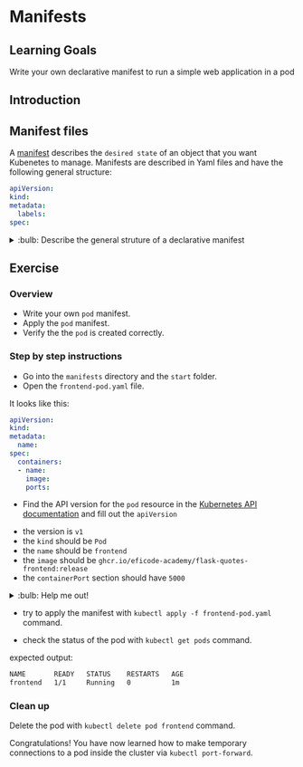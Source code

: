 # Manifests

## Learning Goals

Write your own declarative manifest to run a simple web application in a pod

## Introduction

## Manifest files

A [manifest][manifest_def] describes the `desired state` of an object that you want Kubenetes to manage. Manifests are described in Yaml files and have the following general structure:

```yaml
apiVersion:
kind:
metadata:
  labels:
spec:
```

[manifest_def]: https://kubernetes.io/docs/reference/glossary/?all=true#term-manifest

<details>
<summary>:bulb: Describe the general struture of a declarative manifest</summary>

TODO: Explain how this works
</details>

## Exercise


### Overview

- Write your own `pod` manifest.
- Apply the `pod` manifest.
- Verify the the `pod` is created correctly.

### Step by step instructions

- Go into the `manifests` directory and the `start` folder.
- Open the `frontend-pod.yaml` file.

It looks like this:

```yaml
apiVersion:
kind:
metadata:
  name:
spec:
  containers:
  - name:
    image:
    ports:
```

- Find the API version for the `pod` resource in the [Kubernetes API documentation][pod-api] and fill out the `apiVersion`

[pod-api]: https://kubernetes.io/docs/reference/kubernetes-api/workload-resources/pod-v1/

- the version is `v1`
- the `kind` should be `Pod`
- the `name` should be `frontend`
- the `image` should be `ghcr.io/eficode-academy/flask-quotes-frontend:release`
- the `containerPort` section should have `5000`

<details>
<summary>:bulb: Help me out!</summary>

The entire manifest should look like this:

```yaml
apiVersion: v1
kind: Pod
metadata:
  name: frontend
spec:
  containers:
  - name: frontend
    image: ghcr.io/eficode-academy/flask-quotes-frontend:release
    ports:
    - containerPort: 5000
```

</details>

- try to apply the manifest with `kubectl apply -f frontend-pod.yaml` command.

- check the status of the pod with `kubectl get pods` command.

expected output:

```bash
NAME       READY   STATUS    RESTARTS   AGE
frontend   1/1     Running   0          1m
```


### Clean up

Delete the pod with `kubectl delete pod frontend` command.

Congratulations! You have now learned how to make temporary connections to a pod inside the cluster via `kubectl port-forward`.